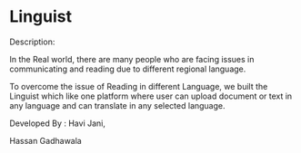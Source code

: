 # Linguist
Description:

In the Real world, there are many people who are facing issues in communicating and reading due to different regional language. 

To overcome the issue of Reading in different Language, we built the Linguist which like one platform where user can upload document or text in any language and can translate in any selected language.


Developed By :
Havi Jani, 

Hassan Gadhawala
